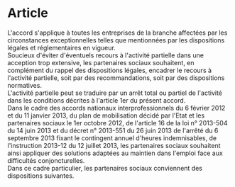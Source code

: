 # Article

 L'accord s'applique à toutes les entreprises de la branche affectées par les circonstances exceptionnelles telles que mentionnées par les dispositions légales et réglementaires en vigueur.  
 Soucieux d'éviter d'éventuels recours à l'activité partielle dans une acception trop extensive, les partenaires sociaux souhaitent, en complément du rappel des dispositions légales, encadrer le recours à l'activité partielle, soit par des recommandations, soit par des dispositions normatives.  
 L'activité partielle peut se traduire par un arrêt total ou partiel de l'activité dans les conditions décrites à l'article 1er du présent accord.  
 Dans le cadre des accords nationaux interprofessionnels du 6 février 2012 et du 11 janvier 2013, du plan de mobilisation décidé par l'Etat et les partenaires sociaux le 1er octobre 2012, de l'article 16 de la loi n° 2013-504 du 14 juin 2013 et du décret n° 2013-551 du 26 juin 2013 de l'arrêté du 6 septembre 2013 fixant le contingent annuel d'heures indemnisables, de l'instruction 2013-12 du 12 juillet 2013, les partenaires sociaux souhaitent ainsi appliquer des solutions adaptées au maintien dans l'emploi face aux difficultés conjoncturelles.  
 Dans ce cadre particulier, les partenaires sociaux conviennent des dispositions suivantes.  


